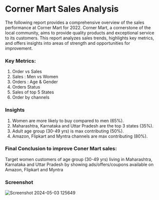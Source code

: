 
# Corner Mart Sales Analysis


The following report provides a comprehensive overview of the sales performance at Corner Mart for 2022. Corner Mart, a cornerstone of the local community, aims to provide quality products and exceptional service to its customers. This report analyzes sales trends, highlights key metrics, and offers insights into areas of strength and opportunities for improvement.

### Key Metrics:
1. Order vs Sales
2. Sales : Men vs Women
3. Orders : Age & Gender
4. Orders Status
5. Sales of top 5 States
6. Order by channels

### Insights

1. Women are more likely to buy compared to men (65%).
2. Maharashtra, Karnataka and Uttar Pradesh are the top 3 states (35%).
3. Adult age group (30-49 yrs) is max contributing (50%).
4. Amazon, Flipkart and Myntra channels are max contributing (80%).

### Final Conclusion to improve Coner Mart sales:

Target women customers of age group (30-49 yrs) living in Maharashtra, Karnataka and Uttar Pradesh by showing ads/offers/coupons available on Amazon, Flipkart and Myntra

### Screenshot

![Screenshot 2024-05-03 125649](https://github.com/praddyotahayaran/Corner-Mart/assets/94554048/e4c70a5c-3e9c-4d1c-b776-084a22e3776a)
